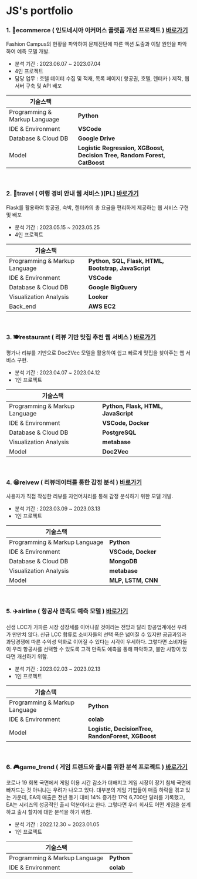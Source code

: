 # JS's portfolio

### 1. 👗ecommerce ( 인도네시아 이커머스 플랫폼 개선 프로젝트 )   [바로가기](https://github.com/KIMJEONGSU/js_portfolio/tree/main/ecommerce)
Fashion Campus의 현황을 파악하여 문제진단에 따른 액션 도출과 이탈 원인을 파악하여 예측 모델 개발.

- 분석 기간 : 2023.06.07 ~ 2023.07.04
- 4인 프로젝트
- 담당 업무 : 호텔 데이터 수집 및 적재, 목록 페이지( 항공권, 호텔, 렌터카 ) 제작, 웹 서버 구축 및 API 배포

|기술스택||
|--------|-------|
|Programming & Markup Language|__Python__|
|IDE & Environment|__VSCode__|
|Database & Cloud DB|__Google Drive__|
|Model|__Logistic Regression, XGBoost, Decision Tree, Random Forest, CatBoost__|

<br>

### 2. 🍊travel ( 여행 경비 안내 웹 서비스 )[PL]    [바로가기](https://github.com/KIMJEONGSU/js_portfolio/tree/main/travel)
Flask를 활용하여 항공권, 숙박, 렌터카의 총 요금을 편리하게 제공하는 웹 서비스 구현 및 배포
- 분석 기간 : 2023.05.15 ~ 2023.05.25
- 4인 프로젝트

|기술스택||
|--------|-------|
|Programming & Markup Language|__Python, SQL, Flask, HTML, Bootstrap, JavaScript__|
|IDE & Environment|__VSCode__|
|Database & Cloud DB|__Google BigQuery__|
|Visualization Analysis|__Looker__|
|Back_end|__AWS EC2__|

<br>

### 3. 🍽️restaurant ( 리뷰 기반 맛집 추천 웹 서비스 )   [바로가기](https://github.com/KIMJEONGSU/js_portfolio/tree/main/restaurant)
평가나 리뷰를 기반으로 Doc2Vec 모델을 활용하여 쉽고 빠르게 맛집을 찾아주는 웹 서비스 구현.
- 분석 기간 : 2023.04.07 ~ 2023.04.12
- 1인 프로젝트

|기술스택||
|--------|-------|
|Programming & Markup Language|__Python, Flask, HTML, JavaScript__|
|IDE & Environment|__VSCode, Docker__|
|Database & Cloud DB|__PostgreSQL__|
|Visualization Analysis|__metabase__|
|Model|__Doc2Vec__|

<br>

### 4. 😁reivew ( 리뷰데이터를 통한 감정 분석 )   [바로가기](https://github.com/KIMJEONGSU/js_portfolio/tree/main/review)
사용자가 직접 작성한 리뷰를 자연어처리를 통해 감정 분석하기 위한 모델 개발.
- 분석 기간 : 2023.03.09 ~ 2023.03.13
- 1인 프로젝트

|기술스택||
|--------|-------|
|Programming & Markup Language|__Python__|
|IDE & Environment|__VSCode, Docker__|
|Database & Cloud DB|__MongoDB__|
|Visualization Analysis|__metabase__|
|Model|__MLP, LSTM, CNN__|

<br>

### 5. ✈️airline ( 항공사 만족도 예측 모델 )   [바로가기](https://github.com/KIMJEONGSU/js_portfolio/tree/main/airline)
신생 LCC가 가파른 시장 성장세를 이어나갈 것이라는 전망과 달리 항공업계에선 우려가 만만치 않다. 신규 LCC 합류로 소비자들의 선택 폭은 넓어질 수 있지만 공급과잉과 과당경쟁에 따른 수익성 악화로 이어질 수 있다는 시각이 우세하다. 그렇다면 소비자들이 우리 항공사를 선택할 수 있도록 고객 만족도 예측을 통해 파악하고, 불만 사항이 있다면 개선하기 위함.
- 분석 기간 : 2023.02.03 ~ 2023.02.13
- 1인 프로젝트

|기술스택||
|--------|-------|
|Programming & Markup Language|__Python__|
|IDE & Environment|__colab__|
|Model| __Logistic, DecisionTree, RandonForest, XGBoost__|

<br>

### 6. 🎮game_trend ( 게임 트렌드와 출시를 위한 분석 프로젝트 )   [바로가기](https://github.com/KIMJEONGSU/js_portfolio/tree/main/game_trend)
코로나 19 회복 국면에서 게임 이용 시간 감소가 더해지고 게임 시장이 장기 침체 국면에 빠져드는 것 아니냐는 우려가 나오고 있다. 대부분의 게임 기업들이 매출 하락을 겪고 있는 가운데, EA의 매출은 전년 동기 대비 14% 증가한 17억 6,700만 달러를 기록했고, EA는 시리즈의 성공적인 출시 덕분이라고 한다. 그렇다면 우리 회사도 어떤 게임을 설계하고 출시 할지에 대한 분석을 하기 위함.
- 분석 기간 : 2022.12.30 ~ 2023.01.05
- 1인 프로젝트

|기술스택||
|--------|-------|
|Programming & Markup Language|__Python__|
|IDE & Environment|__colab__|
